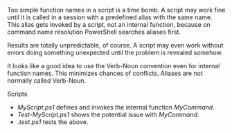 
Too simple function names in a script is a time bomb. A script may work fine
until it is called in a session with a predefined alias with the same name.
This alias gets invoked by a script, not an internal function, because on
command name resolution PowerShell searches aliases first.

Results are totally unpredictable, of course. A script may even work without
errors doing something unexpected until the problem is revealed somehow.

It looks like a good idea to use the Verb-Noun convention even for internal
function names. This minimizes chances of conflicts. Aliases are not normally
called Verb-Noun.

Scripts

- *MyScript.ps1* defines and invokes the internal function *MyCommand*.
- *Test-MyScript.ps1* shows the potential issue with *MyCommand*.
- *.test.ps1* tests the above.
